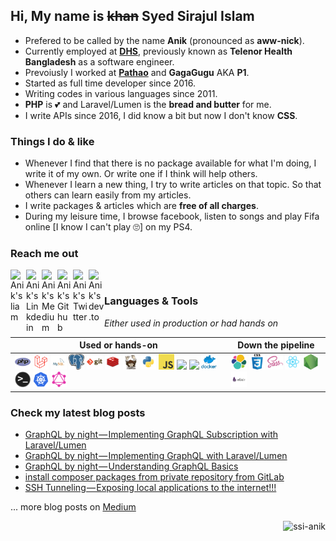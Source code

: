 ## Hi, My name is ~~khan~~ Syed Sirajul Islam

- Prefered to be called by the name **Anik** (pronounced as **aww-nick**).
- Currently employed at **[DHS](https://dh.health/)**, previously known as **Telenor Health Bangladesh** as a software engineer.
- Prevoiusly I worked at **[Pathao](https://pathao.com/?lang=en)** and **GagaGugu** AKA **P1**.
- Started as full time developer since 2016.
- Writing codes in various languages since 2011.
- **PHP** is 💕 and Laravel/Lumen is the **bread and butter** for me.
- I write APIs since 2016, I did know a bit but now I don't know **CSS**.

### Things I do & like

- Whenever I find that there is no package available for what I'm doing, I write it of my own. Or write one if I think will help others.
- Whenever I learn a new thing, I try to write articles on that topic. So that others can learn easily from my articles.
- I write packages & articles which are **free of all charges**.
- During my leisure time, I browse facebook, listen to songs and play Fifa online [I know I can't play 🙄] on my PS4.


### Reach me out

<a href="mailto:sirajul.islam.anik@gmail.com">
  <img align="left" alt="Anik's liam" width="25px" src="https://cdn.jsdelivr.net/npm/simple-icons@v3/icons/gmail.svg" />
</a>
<a href="https://www.linkedin.com/in/ssi-anik">
  <img align="left" alt="Anik's Linkdein" width="25px" src="https://cdn.jsdelivr.net/npm/simple-icons@v3/icons/linkedin.svg" />
</a>
<a href="https://medium.com/@sirajul.anik">
  <img align="left" alt="Anik's Medium" width="25px" src="https://cdn.jsdelivr.net/npm/simple-icons@v3/icons/medium.svg" />
</a>
<a href="https://github.com/ssi-anik">
  <img align="left" alt="Anik's Github" width="25px" src="https://cdn.jsdelivr.net/npm/simple-icons@v3/icons/github.svg" />
</a>
<a href="https://twitter.com/sirajul_anik">
  <img align="left" alt="Anik's Twitter" width="25px" src="https://cdn.jsdelivr.net/npm/simple-icons@v3/icons/twitter.svg" />
</a>
<a href="https://dev.to/ssianik">
  <img align="left" alt="Anik's dev.to" width="25px" src="https://cdn.jsdelivr.net/npm/simple-icons@3.12.2/icons/dev-dot-to.svg" />
</a>

<br/>

### Languages & Tools

*Either used in production or had hands on*
<table>
    <thead>
        <tr>
            <th>Used or hands-on</th>
            <th>Down the pipeline</th>
        </tr>
    </thead>
    <tbody>
        <tr>
            <td>
                <img height="25" src="https://raw.githubusercontent.com/github/explore/80688e429a7d4ef2fca1e82350fe8e3517d3494d/topics/php/php.png">
                <img height="25" src="https://raw.githubusercontent.com/github/explore/80688e429a7d4ef2fca1e82350fe8e3517d3494d/topics/laravel/laravel.png">
                <img height="25" src="https://raw.githubusercontent.com/github/explore/80688e429a7d4ef2fca1e82350fe8e3517d3494d/topics/mysql/mysql.png">
                <img height="25" src="https://raw.githubusercontent.com/github/explore/80688e429a7d4ef2fca1e82350fe8e3517d3494d/topics/postgresql/postgresql.png">
                <img height="25" src="https://raw.githubusercontent.com/github/explore/80688e429a7d4ef2fca1e82350fe8e3517d3494d/topics/git/git.png">
                <img height="25" src="https://raw.githubusercontent.com/github/explore/80688e429a7d4ef2fca1e82350fe8e3517d3494d/topics/redis/redis.png">
                <img height="25" src="https://raw.githubusercontent.com/github/explore/80688e429a7d4ef2fca1e82350fe8e3517d3494d/topics/composer/composer.png">
                <img height="25" src="https://raw.githubusercontent.com/github/explore/80688e429a7d4ef2fca1e82350fe8e3517d3494d/topics/python/python.png">
                <img height="25" src="https://raw.githubusercontent.com/github/explore/80688e429a7d4ef2fca1e82350fe8e3517d3494d/topics/javascript/javascript.png">
                <img height="25" src="https://www.vectorlogo.zone/logos/rabbitmq/rabbitmq-icon.svg">
                <img height="25" src="https://www.vectorlogo.zone/logos/apache_kafka/apache_kafka-icon.svg">
                <img height="25" src="https://raw.githubusercontent.com/github/explore/80688e429a7d4ef2fca1e82350fe8e3517d3494d/topics/docker/docker.png">
                <img height="25" src="https://raw.githubusercontent.com/github/explore/80688e429a7d4ef2fca1e82350fe8e3517d3494d/topics/terminal/terminal.png">
                <img height="25" src="https://raw.githubusercontent.com/github/explore/80688e429a7d4ef2fca1e82350fe8e3517d3494d/topics/kubernetes/kubernetes.png">
                <img height="25" src="https://raw.githubusercontent.com/github/explore/80688e429a7d4ef2fca1e82350fe8e3517d3494d/topics/graphql/graphql.png">
            </td>
            <td>
                <img height="25" src="https://raw.githubusercontent.com/github/explore/d73b58ded658144cd29547485b8537306012eb86/topics/elasticsearch/elasticsearch.png">
                <img height="25" src="https://raw.githubusercontent.com/github/explore/80688e429a7d4ef2fca1e82350fe8e3517d3494d/topics/css/css.png">
                <img height="25" src="https://raw.githubusercontent.com/github/explore/80688e429a7d4ef2fca1e82350fe8e3517d3494d/topics/sass/sass.png">
                <img height="25" src="https://raw.githubusercontent.com/github/explore/80688e429a7d4ef2fca1e82350fe8e3517d3494d/topics/react/react.png">
                <img height="25" src="https://raw.githubusercontent.com/github/explore/80688e429a7d4ef2fca1e82350fe8e3517d3494d/topics/nodejs/nodejs.png">
                <img height="25" src="https://raw.githubusercontent.com/github/explore/80688e429a7d4ef2fca1e82350fe8e3517d3494d/topics/elixir/elixir.png">
            </td>
        </tr>
    </tbody>
</table>


### Check my latest blog posts

<!-- BLOG-POST-LIST:START -->
- [GraphQL by night — Implementing GraphQL Subscription with Laravel/Lumen](https://medium.com/@sirajul.anik/graphql-by-night-implementing-graphql-subscription-with-laravel-lumen-bdbb5f630704?source=rss-30df32209d0------2)
- [GraphQL by night — Implementing GraphQL with Laravel/Lumen](https://medium.com/@sirajul.anik/graphql-by-night-implementing-graphql-with-laravel-lumen-262893022234?source=rss-30df32209d0------2)
- [GraphQL by night — Understanding GraphQL Basics](https://medium.com/@sirajul.anik/graphql-by-night-understanding-graphql-basics-b33ad3603b26?source=rss-30df32209d0------2)
- [install composer  packages from private repository from GitLab](https://medium.com/@sirajul.anik/install-composer-packages-from-private-repository-from-gitlab-b43597c409c0?source=rss-30df32209d0------2)
- [SSH Tunneling — Exposing local applications to the internet!!!](https://medium.com/@sirajul.anik/ssh-tunneling-exposing-local-applications-to-the-internet-d7f3f5a00229?source=rss-30df32209d0------2)
<!-- BLOG-POST-LIST:END -->

... more blog posts on  [Medium](https://medium.com/@sirajul.anik)


<p align="right">
  <img src="https://komarev.com/ghpvc/?username=ssi-anik&color=dc143c&label=Views&color=lightgrey&style=flat" alt="ssi-anik" />
</p>
